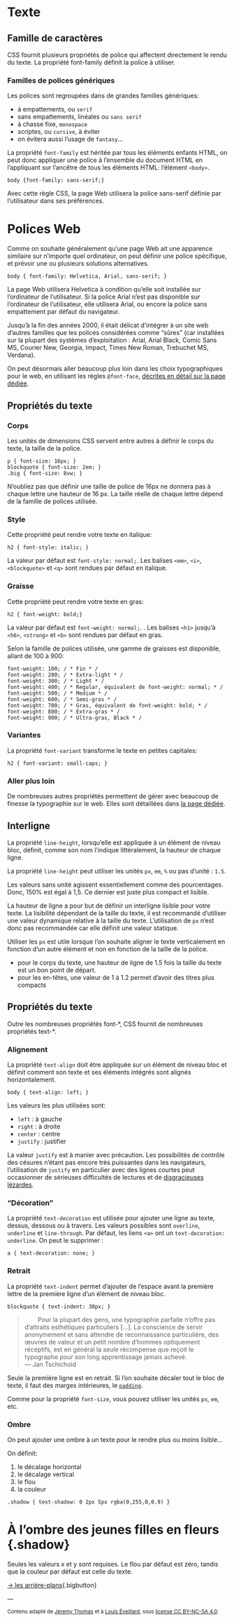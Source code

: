 # Texte

## Famille de caractères

CSS fournit plusieurs propriétés de police qui affectent directement le rendu du texte. La propriété font-family définit la police à utiliser.

### Familles de polices génériques

Les polices sont regroupées dans de grandes familles génériques:

* à empattements, ou `serif`
* sans empattements, linéales ou `sans serif`
* à chasse fixe, `monospace`
* scriptes, ou `cursive`, à éviter
* on évitera aussi l’usage de `fantasy`…

La propriété `font-family` est héritée par tous les éléments enfants HTML, on peut donc appliquer une police à l’ensemble du document HTML en l’appliquant sur l’ancêtre de tous les éléments HTML: l’élément `<body>`.

```
body {font-family: sans-serif;}
```

Avec cette règle CSS, la page Web utilisera la police sans-serif définie par l’utilisateur dans ses préférences.

# Polices Web

Comme on souhaite généralement qu’une page Web ait une apparence similaire sur n’importe quel ordinateur, on peut définir une police spécifique, et prévoir une ou plusieurs solutions alternatives.
```
body { font-family: Helvetica, Arial, sans-serif; }
```
La page Web utilisera Helvetica à condition qu’elle soit installée sur l’ordinateur de l’utilisateur. Si la police Arial n’est pas disponible sur l’ordinateur de l’utilisateur, elle utilisera Arial, ou encore la police sans empattement par défaut du navigateur.

Jusqu’à la fin des années 2000, il était délicat d’intégrer à un site web d’autres familles que les polices considérées comme “sûres” (car installées sur la plupart des systèmes d’exploitation : Arial, Arial Black, Comic Sans MS, Courier New, Georgia, Impact, Times New Roman, Trebuchet MS, Verdana).

On peut désormais aller beaucoup plus loin dans les choix typographiques pour le web, en utilisant les règles `@font-face`, [décrites en détail sur la page dédiée](../../typo/).


## Propriétés du texte

### Corps

Les unités de dimensions CSS servent entre autres à définir le corps du texte, la taille de la police.
```
p { font-size: 16px; }
blockquote { font-size: 2em; }
.big { font-size: 8vw; }
```
N’oubliez pas que définir une taille de police de 16px ne donnera pas à chaque lettre une hauteur de 16 px. La taille réelle de chaque lettre dépend de la famille de polices utilisée.

### Style

Cette propriété peut rendre votre texte en italique:
```
h2 { font-style: italic; }
```
La valeur par défaut est `font-style: normal;`. Les balises `<em>`, `<i>`, `<blockquote>` et `<q>` sont rendues par défaut en italique.

### Graisse

Cette propriété peut rendre votre texte en gras:
```
h2 { font-weight: bold;}
```
La valeur par défaut est `font-weight: normal;`. . Les balises `<h1>` jusqu’à `<h6>`, `<strong>` et `<b>` sont rendues par défaut en gras.

Selon la famille de polices utilisée, une gamme de graisses est disponible, allant de 100 à 900:

```
font-weight: 100; / * Fin * /
font-weight: 200; / * Extra-light * /
font-weight: 300; / * Light * /
font-weight: 400; / * Regular, équivalent de font-weight: normal; * /
font-weight: 500; / * Medium * /
font-weight: 600; / * Semi-gras * /
font-weight: 700; / * Gras, équivalent de font-weight: bold; * /
font-weight: 800; / * Extra-gras * /
font-weight: 900; / * Ultra-gras, Black * /
```


### Variantes

La propriété `font-variant` transforme le texte en petites capitales:
```
h2 { font-variant: small-caps; }
```

### Aller plus loin

De nombreuses autres propriétés permettent de gérer avec beaucoup de finesse la typographie sur le web.
Elles sont détaillées dans [la page dédiée](../../typo/).

## Interligne

La propriété `line-height`, lorsqu’elle est appliquée à un élément de niveau bloc, définit, comme son nom l’indique littéralement, la hauteur de chaque ligne.

La propriété `line-height` peut utiliser les unités `px`, `em`, `%` ou pas d’unité : `1.5`.

Les valeurs sans unité agissent essentiellement comme des pourcentages. Donc, 150% est égal à 1,5. Ce dernier est juste plus compact et lisible.

La hauteur de ligne a pour but de définir un interligne lisible pour votre texte. La lisibilité dépendant de la taille du texte, il est recommandé d’utiliser une valeur dynamique relative à la taille du texte. L’utilisation de `px` n’est donc pas recommandée car elle définit une valeur statique.

Utiliser les `px` est utile lorsque l’on souhaite aligner le texte verticalement en fonction d’un autre élément et non en fonction de la taille de la police.

* pour le corps du texte, une hauteur de ligne de 1.5 fois la taille du texte est un bon point de départ.
* pour les en-têtes, une valeur de 1 à 1.2 permet d’avoir des titres plus compacts

## Propriétés du texte

Outre les nombreuses propriétés font-\*, CSS fournit de nombreuses propriétés text-\*.

### Alignement

La propriété `text-align` doit être appliquée sur un élément de niveau bloc et définit comment son texte et ses éléments intégrés sont alignés horizontalement.
```
body { text-align: left; }
```
Les valeurs les plus utilisées sont:

* `left` : à gauche
* `right` : à droite
* `center` : centre
* `justify` : justifier

La valeur `justify` est à manier avec précaution. Les possibilités de contrôle des césures n’étant pas encore très puissantes dans les navigateurs, l’utilisation de `justify` en particulier avec des lignes courtes peut occasionner de sérieuses difficultés de lectures et de [disgracieuses lézardes](https://fr.wikipedia.org/wiki/L%C3%A9zarde_(imprimerie)).


### “Décoration”

La propriété `text-decoration` est utilisée pour ajouter une ligne au texte, dessus, dessous ou à travers. Les valeurs possibles sont `overline`, `underline` et `line-through`. Par défaut, les liens `<a>` ont un `text-decoration: underline`.  On peut le supprimer :
```
a { text-decoration: none; }
```
### Retrait

La propriété `text-indent` permet d’ajouter de l’espace avant la première lettre de la première ligne d’un élément de niveau bloc.

```
blockquote { text-indent: 30px; }
```
<style>
blockquote { text-indent: 30px; }
.shadow { text-shadow: 0 2px 5px rgba(0,255,0,0.9) }
</style>
> Pour la plupart des gens, une typographie parfaite n’offre pas d’attraits esthétiques particuliers \[…\]. La conscience de servir anonymement et sans attendre de reconnaissance particulière, des œuvres de valeur et un petit nombre d’hommes optiquement réceptifs, est en général la seule récompense que reçoit le typographe pour son long apprentissage jamais achevé.  
    — Jan Tschichold

Seule la première ligne est en retrait. Si l’on souhaite décaler tout le bloc de texte, il faut des marges intérieures, le [`padding`](../box/#padding).

Comme pour la propriété `font-size`, vous pouvez utiliser les unités `px`, `em`, etc.

### Ombre

On peut ajouter une ombre à un texte pour le rendre plus ou moins lisible…

On définit:

1. le décalage horizontal
2. le décalage vertical
3. le flou
4. la couleur

```
.shadow { text-shadow: 0 2px 5px rgba(0,255,0,0.9) }
```

# À l’ombre des jeunes filles en fleurs {.shadow}

Seules les valeurs x et y sont requises. Le flou par défaut est zéro, tandis que la couleur par défaut est celle du texte.

[→ les arrière-plans](../background/){.bigbutton}

—

<small>Contenu adapté de [Jeremy Thomas](https://marksheet.io) et à [Louis Éveillard](http://pca.louiseveillard.com/),  sous [license CC BY-NC-SA 4.0](https://creativecommons.org/licenses/by-nc-sa/4.0/). </small>
